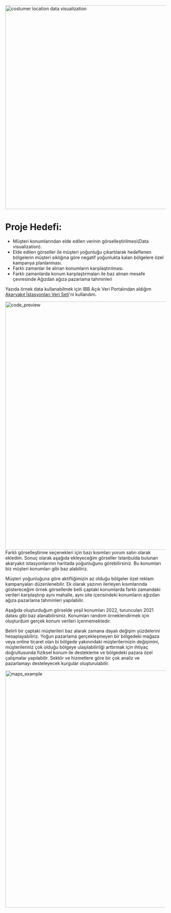 <img width="640" alt="costumer location data visualization" src="https://user-images.githubusercontent.com/9290445/166223818-bf9ce70c-8685-400c-957e-6f613aaf994f.png">

# Proje Hedefi:
- Müşteri konumlarından elde edilen verinin görselleştirilmesi(Data visualization).
- Elde edilen görseller ile müşteri yoğunluğu çıkartılarak hedeflenen bölgelerin müşteri sıklığına göre negatif yoğunlukta kalan bölgelere özel kampanya planlanması.
- Farklı zamanlar ile alınan konumların karşılaştırılması.
- Farklı zamanlarda konum karşılaştırmaları ile baz alınan mesafe çevresinde Ağızdan ağıza pazarlama tahminleri

Yazıda örnek data kullanabilmek için IBB Açık Veri Portalından aldığım [Akaryakıt İstasyonları Veri Seti](https://data.ibb.gov.tr/dataset/akaryakit-istasyonlari/resource/5625860c-d79a-446f-898e-2aa2b9099bc8 "Akaryakıt İstasyonları Veri Seti")'ni kullandım.

<img width="779" alt="code_preview" src="https://user-images.githubusercontent.com/9290445/166224084-dfdd5b45-7365-41c6-8fe4-2d5f3ebc9b3c.png">
Farklı görselleştirme seçenekleri için bazı kısımları yorum satırı olarak ekledim.
Sonuç olarak aşağıda ekleyeceğim görseller Istanbulda bulunan akaryakıt istasyonlarının haritada yoğunluğunu görebilirsiniz. Bu konumları biz müşteri konumları gibi baz alabiliriz.

Müşteri yoğunluğuna göre aktifliğimizin az olduğu bölgeler özel reklam kampanyaları düzenlenebilir. Ek olarak yazının ilerleyen kısımlarında göstereceğim örnek görsellerde belli çaptaki konumlarda farklı zamandaki verileri karşılaştırıp aynı mahalle, aynı site içerisindeki konumların ağızdan ağıza pazarlama tahminleri yapılabilir.


Aşağıda oluşturduğum görselde yeşil konumları 2022, turuncuları 2021 datası gibi baz alanabilirsiniz. Konumları random örneklendirmek için oluşturdum gerçek konum verileri içermemektedir.

Belirli bir çaptaki müşterileri baz alarak zamana dayalı değişim yüzdelerini hesaplayabiliriz. Yoğun pazarlama gerçekleşmeyen bir bölgedeki mağaza veya online ticaret olan bi bölgede yakınındaki müşterilerinizin değişimini, müşterileriniz çok olduğu bölgeye ulaşılabilirliği arttırmak için ihtiyaç doğrultusunda fiziksel konum ile destekleme ve bölgedeki pazara özel çalışmalar yapılabilir. Sektör ve hizmetlere göre bir çok analiz ve pazarlamayı desteleyecek kurgular oluşturulabilir.

<img width="744" alt="maps_example" src="https://user-images.githubusercontent.com/9290445/166224080-459ea97f-be88-4d9b-8579-cee7ade4597f.png">
